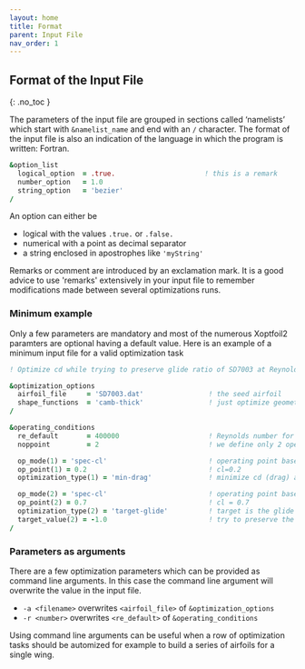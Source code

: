 ```yaml
---
layout: home
title: Format
parent: Input File
nav_order: 1
---
```



## Format of the Input File 
{: .no_toc }

The parameters of the input file are grouped in sections called ‘namelists’ which start with `&namelist_name` and end with an `/` character. The format of the input file is also an indication of the language in which the program is written: Fortran.   

```fortran
&option_list
  logical_option  = .true.                      ! this is a remark 
  number_option   = 1.0 
  string_option   = 'bezier' 
/
```

An option can either be  
- logical with the values `.true.` or `.false.`
- numerical with a point as decimal separator  
- a string enclosed in apostrophes like `'myString'`

Remarks or comment are introduced by an exclamation mark. It is a good advice to use 'remarks' extensively in your input file to remember modifications made between several optimizations runs.



### Minimum example

Only a few parameters are mandatory and most of the numerous Xoptfoil2 paramters are optional having a default value. Here is an example of a minimum input file for a valid optimization task 

```fortran
! Optimize cd while trying to preserve glide ratio of SD7003 at Reynolds 400,000 

&optimization_options
  airfoil_file     = 'SD7003.dat'                ! the seed airfoil 
  shape_functions  = 'camb-thick'                ! just optimize geometry parameters like camber 
/  

&operating_conditions
  re_default       = 400000                      ! Reynolds number for all operating points
  noppoint         = 2                           ! we define only 2 operating points

  op_mode(1) = 'spec-cl'                         ! operating point based on cl-value
  op_point(1) = 0.2                              ! cl=0.2
  optimization_type(1) = 'min-drag'              ! minimize cd (drag) at this point 

  op_mode(2) = 'spec-cl'                         ! operating point based on cl-value
  op_point(2) = 0.7                              ! cl = 0.7
  optimization_type(2) = 'target-glide'          ! target is the glide ratio cl/cd  
  target_value(2) = -1.0                         ! try to preserve the value of SD7003
/
```

### Parameters as arguments 

There are a few optimization parameters which can be provided as command line arguments. 
In this case the command line argument will overwrite the value in the input file. 

- `-a <filename>`  overwrites `<airfoil_file>` of `&optimization_options`
- `-r <number>`    overwrites `<re_default>` of `&operating_conditions`

Using command line arguments can be useful when a row of optimization tasks should be automized for example to build a series of airfoils for a single wing. 
